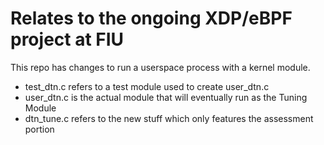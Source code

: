 # Relates to the ongoing XDP/eBPF project at FIU
This repo has changes to run a userspace process with a kernel module.

* test_dtn.c refers to a test module used to create user_dtn.c
* user_dtn.c is the actual module that will eventually run as the Tuning Module
* dtn_tune.c refers to the new stuff which only features the assessment portion
